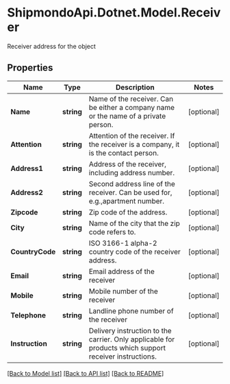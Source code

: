 # ShipmondoApi.Dotnet.Model.Receiver
Receiver address for the object

## Properties

Name | Type | Description | Notes
------------ | ------------- | ------------- | -------------
**Name** | **string** | Name of the receiver. Can be either a company name or the name of a private person. | [optional] 
**Attention** | **string** | Attention of the receiver. If the receiver is a company, it is the contact person. | [optional] 
**Address1** | **string** | Address of the receiver, including address number. | [optional] 
**Address2** | **string** | Second address line of the receiver. Can be used for, e.g.,apartment number. | [optional] 
**Zipcode** | **string** | Zip code of the address. | [optional] 
**City** | **string** | Name of the city that the zip code refers to. | [optional] 
**CountryCode** | **string** | ISO 3166-1 alpha-2 country code of the receiver address. | [optional] 
**Email** | **string** | Email address of the receiver | [optional] 
**Mobile** | **string** | Mobile number of the receiver | [optional] 
**Telephone** | **string** | Landline phone number of the receiver | [optional] 
**Instruction** | **string** | Delivery instruction to the carrier. Only applicable for products which support receiver instructions. | [optional] 

[[Back to Model list]](../README.md#documentation-for-models) [[Back to API list]](../README.md#documentation-for-api-endpoints) [[Back to README]](../README.md)

